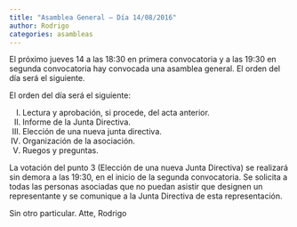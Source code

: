 ```yaml
---
title: "Asamblea General – Día 14/08/2016"
author: Rodrigo
categories: asambleas
---
```


El próximo jueves 14 a las 18:30 en primera convocatoria y a las 19:30 en segunda convocatoria hay convocada una asamblea general. El orden del día será el siguiente.

El orden del día será el siguiente:

<ol type="I">
  <li>Lectura y aprobación, si procede, del acta anterior.</li>
  <li>Informe de la Junta Directiva.</li>
  <li>Elección de una nueva junta directiva.</li>
  <li>Organización de la asociación.</li>
  <li>Ruegos y preguntas.</li>
</ol>

La votación del punto 3 (Elección de una nueva Junta Directiva) se realizará sin demora a las 19:30, en el inicio de la segunda convocatoria. Se solicita a todas las personas asociadas que no puedan asistir que designen un representante y se comunique a la Junta Directiva de esta representación.

Sin otro particular. Atte,
Rodrigo
